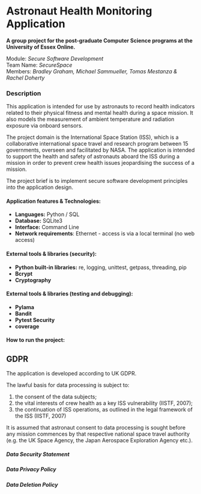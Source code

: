 # Astronaut Health Monitoring Application
**A group project for the post-graduate Computer Science programs at the University of Essex Online.**

Module: _Secure Software Development_\
Team Name: _SecureSpace_\
Members: _Bradley Graham, Michael Sammueller, Tomas Mestanza & Rachel Doherty_

### Description
This application is intended for use by astronauts to record health indicators related to their physical fitness and mental health during a space mission. It also models the measurement of ambient temperature and radiation exposure via onboard sensors.

The project domain is the International Space Station (ISS), which is a collaborative international space travel and research program between 15 governments, overseen and facilitated by NASA. The  application is intended to support the health and safety of astronauts aboard the ISS during a mission in order to prevent crew health issues jeopardising the success of a mission.

The project brief is to implement secure software development principles into the application design. 

#### Application features & Technologies:
- **Languages:** Python / SQL
- **Database:** SQLite3
- **Interface:** Command Line
- **Network requirements**: Ethernet - access is via a local terminal (no web access)

#### External tools & libraries (security):
- **Python built-in libraries:** re, logging, unittest, getpass, threading, pip
- **Bcrypt**
- **Cryptography**

#### External tools & libraries (testing and debugging):
- **Pylama**
- **Bandit**
- **Pytest Security**
- **coverage**

#### How to run the project:

## GDPR
The application is developed according to UK GDPR.

The lawful basis for data processing is subject to:
1) the consent of the data subjects;
2) the vital interests of crew health as a key ISS vulnerability (IISTF, 2007);
3) the continuation of ISS operations, as outlined in the legal framework of the ISS (IISTF, 2007)

It is assumed that astronaut consent to data processing is sought before any mission commences by that respective national space travel authority (e.g. the UK Space Agency, the Japan Aerospace Exploration Agency etc.). 

##### Data Security Statement
##### Data Privacy Policy
##### Data Deletion Policy
